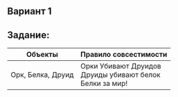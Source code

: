 ## Вариант 1
## Задание:
|         Объекты     | Правило совсестимости | 
|---------------------|-----------------------------|
|  Орк, Белка, Друид  |         Орки Убивают Друидов <br> Друиды убивают белок <br> Белки за мир!        |